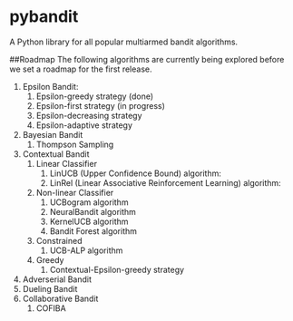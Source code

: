 # pybandit

A Python library for all popular multiarmed bandit algorithms.


##Roadmap
The following algorithms are currently being explored before we set a roadmap for the first release.

1. Epsilon Bandit:
    1. Epsilon-greedy strategy (done)
    2. Epsilon-first strategy (in progress)
    3. Epsilon-decreasing strategy
    4. Epsilon-adaptive strategy
2. Bayesian Bandit
    1. Thompson Sampling
3. Contextual Bandit
    1. Linear Classifier
        1. LinUCB (Upper Confidence Bound) algorithm:
        2. LinRel (Linear Associative Reinforcement Learning) algorithm:
    2. Non-linear Classifier
        1. UCBogram algorithm
        2. NeuralBandit algorithm
        3. KernelUCB algorithm
        4. Bandit Forest algorithm
    3. Constrained
        1. UCB-ALP algorithm
    4. Greedy
        1. Contextual-Epsilon-greedy strategy
4. Adverserial Bandit
5. Dueling Bandit
6. Collaborative Bandit
    1. COFIBA
    